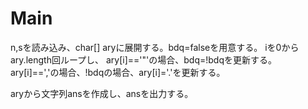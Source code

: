 # Main
n,sを読み込み、char[] aryに展開する。bdq=falseを用意する。
iを0からary.length回ループし、
ary[i]=='\"'の場合、bdq=!bdqを更新する。
ary[i]==','の場合、!bdqの場合、ary[i]='.'を更新する。

aryから文字列ansを作成し、ansを出力する。
